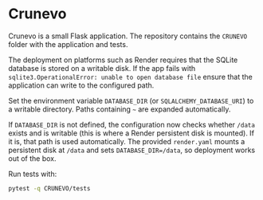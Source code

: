 # Crunevo

Crunevo is a small Flask application. The repository contains the `CRUNEVO` folder with the application and tests.

The deployment on platforms such as Render requires that the SQLite database is
stored on a writable disk. If the app fails with
`sqlite3.OperationalError: unable to open database file` ensure that the
application can write to the configured path.

Set the environment variable `DATABASE_DIR` (or `SQLALCHEMY_DATABASE_URI`) to a
writable directory. Paths containing `~` are expanded automatically.

If `DATABASE_DIR` is not defined, the configuration now checks whether `/data`
exists and is writable (this is where a Render persistent disk is mounted). If
it is, that path is used automatically. The provided `render.yaml` mounts a
persistent disk at `/data` and sets `DATABASE_DIR=/data`, so deployment works
out of the box.

Run tests with:

```bash
pytest -q CRUNEVO/tests
```
